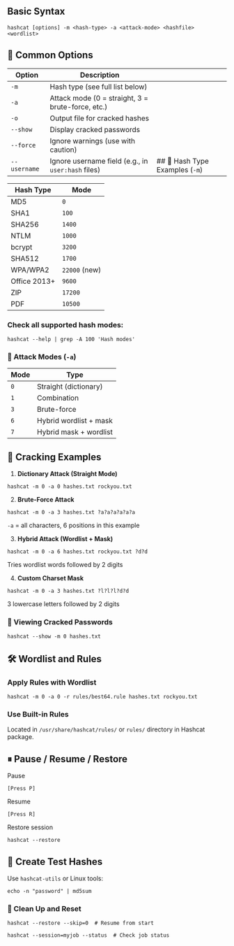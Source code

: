 ## Basic Syntax

```
hashcat [options] -m <hash-type> -a <attack-mode> <hashfile> <wordlist>
```

## 🧪 Common Options

| Option       | Description                                        |                                 |
| ------------ | -------------------------------------------------- | ------------------------------- |
| `-m`         | Hash type (see full list below)                    |                                 |
| `-a`         | Attack mode (0 = straight, 3 = brute-force, etc.)  |                                 |
| `-o`         | Output file for cracked hashes                     |                                 |
| `--show`     | Display cracked passwords                          |                                 |
| `--force`    | Ignore warnings (use with caution)                 |                                 |
| `--username` | Ignore username field (e.g., in `user:hash` files) | ## 🔢 Hash Type Examples (`-m`) |

| Hash Type    | Mode          |
| ------------ | ------------- |
| MD5          | `0`           |
| SHA1         | `100`         |
| SHA256       | `1400`        |
| NTLM         | `1000`        |
| bcrypt       | `3200`        |
| SHA512       | `1700`        |
| WPA/WPA2     | `22000` (new) |
| Office 2013+ | `9600`        |
| ZIP          | `17200`       |
| PDF          | `10500`       |
### Check all supported hash modes:
```
hashcat --help | grep -A 100 'Hash modes'
```

### 🎯 Attack Modes (`-a`)

| Mode | Type                   |
| ---- | ---------------------- |
| `0`  | Straight (dictionary)  |
| `1`  | Combination            |
| `3`  | Brute-force            |
| `6`  | Hybrid wordlist + mask |
| `7`  | Hybrid mask + wordlist |
## 🚀 Cracking Examples

1. **Dictionary Attack (Straight Mode)**
```
hashcat -m 0 -a 0 hashes.txt rockyou.txt
```

2. **Brute-Force Attack**
```
hashcat -m 0 -a 3 hashes.txt ?a?a?a?a?a?a
```
`-a` = all characters, 6 positions in this example

3. **Hybrid Attack (Wordlist + Mask)**
```
hashcat -m 0 -a 6 hashes.txt rockyou.txt ?d?d
```
Tries wordlist words followed by 2 digits

4. **Custom Charset Mask**
```
hashcat -m 0 -a 3 hashes.txt ?l?l?l?d?d
```
3 lowercase letters followed by 2 digits

### 📄 Viewing Cracked Passwords

```
hashcat --show -m 0 hashes.txt
```

## 🛠 Wordlist and Rules

### Apply Rules with Wordlist
```
hashcat -m 0 -a 0 -r rules/best64.rule hashes.txt rockyou.txt
```

### Use Built-in Rules

Located in `/usr/share/hashcat/rules/` or `rules/` directory in Hashcat package.

## ⏸ Pause / Resume / Restore

Pause

```
[Press P]
```

Resume

```
[Press R]
```

Restore session

```
hashcat --restore
```

## 🔐 Create Test Hashes

Use `hashcat-utils` or Linux tools:
```
echo -n "password" | md5sum
```

### 🧹 Clean Up and Reset

```
hashcat --restore --skip=0  # Resume from start
```

```
hashcat --session=myjob --status  # Check job status
```






























